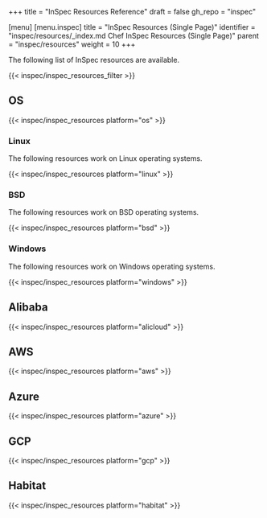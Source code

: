 +++
title = "InSpec Resources Reference"
draft = false
gh_repo = "inspec"

[menu]
  [menu.inspec]
    title = "InSpec Resources (Single Page)"
    identifier = "inspec/resources/_index.md Chef InSpec Resources (Single Page)"
    parent = "inspec/resources"
    weight = 10
+++

The following list of InSpec resources are available.

{{< inspec/inspec_resources_filter >}}

## OS

{{< inspec/inspec_resources platform="os" >}}

### Linux

The following resources work on Linux operating systems.

{{< inspec/inspec_resources platform="linux" >}}

### BSD

The following resources work on BSD operating systems.

{{< inspec/inspec_resources platform="bsd" >}}

### Windows

The following resources work on Windows operating systems.

{{< inspec/inspec_resources platform="windows" >}}

## Alibaba

{{< inspec/inspec_resources platform="alicloud" >}}

## AWS

{{< inspec/inspec_resources platform="aws" >}}

## Azure

{{< inspec/inspec_resources platform="azure" >}}

## GCP

{{< inspec/inspec_resources platform="gcp" >}}

## Habitat

{{< inspec/inspec_resources platform="habitat" >}}
